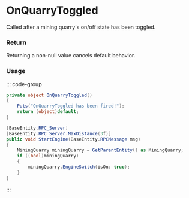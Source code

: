 # OnQuarryToggled
<Badge type="info" text="Resource"/><Badge type="danger" text="Carbon Compatible"/><Badge type="warning" text="Oxide Compatible"/>
Called after a mining quarry's on/off state has been toggled.

### Return
Returning a non-null value cancels default behavior.

### Usage
::: code-group
```csharp [Example]
private object OnQuarryToggled()
{
	Puts("OnQuarryToggled has been fired!");
	return (object)default;
}
```
```csharp [Source — Assembly-CSharp @ EngineSwitch]
[BaseEntity.RPC_Server]
[BaseEntity.RPC_Server.MaxDistance(3f)]
public void StartEngine(BaseEntity.RPCMessage msg)
{
	MiningQuarry miningQuarry = GetParentEntity() as MiningQuarry;
	if ((bool)miningQuarry)
	{
		miningQuarry.EngineSwitch(isOn: true);
	}
}

```
:::
